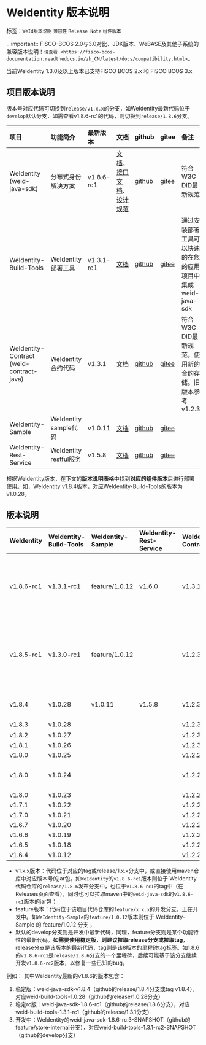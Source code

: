 # WeIdentity 版本说明

标签：``WeId版本说明`` ``兼容性`` ``Release Note`` ``组件版本``


.. important::
    FISCO-BCOS 2.0与3.0对比、JDK版本、WeBASE及其他子系统的兼容版本说明！`请查看 <https://fisco-bcos-documentation.readthedocs.io/zh_CN/latest/docs/compatibility.html>`_

当前WeIdentity 1.3.0及以上版本已支持FISCO BCOS 2.x 和 FISCO BCOS 3.x

## 项目版本说明


版本号对应代码可切换到`release/v1.x.x`的分支，如WeIdentity最新代码位于`develop`默认分支，如需查看v1.8.6-rc1的代码，则切换到`release/1.8.6`分支。

| 项目   |  功能简介      | 最新版本          |   文档    | github  | gitee | 备注 |
| :----    | :----          | :----           | :----    |  :----    |  :---- |:---- |
| WeIdentity (weid-java-sdk) |  分布式身份解决方案 |     v1.8.6-rc1    | [文档](https://weidentity.readthedocs.io/zh_CN/latest/)、[接口文档](https://weidentity.readthedocs.io/projects/javasdk/zh_CN/latest/docs/weidentity-java-sdk-doc.html)、 [设计规范](https://weidentity.readthedocs.io/zh_CN/latest/docs/weidentity-spec.html)  | [github](https://github.com/WeBankBlockchain/WeIdentity)  | [gitee](https://gitee.com/WeBank/WeIdentity)  | 符合W3C DID最新规范  |
| WeIdentity-Build-Tools |  WeIdentity部署工具 |     v1.3.1-rc1    | [文档](https://weidentity.readthedocs.io/zh_CN/latest/docs/weidentity-installation-by-web.html)  | [github](https://github.com/WeBankBlockchain/WeIdentity-Build-Tools)  | [gitee](https://gitee.com/WeBank/WeIdentity-Build-Tools)  | 通过安装部署工具可以快速的在您的应用项目中集成weid-java-sdk  |
| WeIdentity-Contract (weid-contract-java) |  WeIdentity 合约代码 |     v1.3.1    | [文档](https://weidentity.readthedocs.io/zh_CN/latest/docs/weidentity-contract-design.html)  | [github](https://github.com/WeBankBlockchain/WeIdentity-Contract)  | [gitee](https://gitee.com/WeBank/WeIdentity-Contract)  | 符合W3C DID最新规范，使用新的合约存储。旧版本参考v1.2.30  |
| WeIdentity-Sample |  WeIdentity sample代码 |     v1.0.11    | [文档](https://weidentity.readthedocs.io/zh_CN/latest/docs/weidentity-sample-tryit.html)  | [github](https://github.com/WeBankBlockchain/WeIdentity-Sample)  | [gitee](https://gitee.com/WeBank/WeIdentity-Sample)  |   |
| WeIdentity-Rest-Service |  WeIdentity restful服务 |     v1.5.8    | [文档](https://weidentity.readthedocs.io/zh_CN/latest/docs/weidentity-rest-design.html)  | [github](https://github.com/WeBankBlockchain/WeIdentity-Rest-Service)  | [gitee](https://gitee.com/WeBank/WeIdentity-Rest-Service)  |   |


根据WeIdentity版本，在下文的**版本说明表格**中找到**对应的组件版本**后进行部署使用。如，WeIdentity v1.8.4版本，对应WeIdentity-Build-Tools的版本为v1.0.28。


版本说明
--------

| WeIdentity |  WeIdentity-Build-Tools  |  WeIdentity-Sample  | WeIdentity-Rest-Service | WeIdentit-Contract | 备注 |
| :----    | :----     | :---- | :----|  :----|  :----|
|  v1.8.6-rc1 |  v1.3.1-rc1 |     feature/1.0.12     | v1.6.0    | v1.3.1  | 跟进W3C DID最新规范，更新合约存储方式，[WeIdentity v1.8.6文档](https://weidentity.readthedocs.io/zh_CN/release-1.8.6/) |
|  v1.8.5-rc1  |  v1.3.0-rc1   |    feature/1.0.12    |    | v1.2.30  | 替换web3sdk、支持国密和FISCO BCOS 3.0，[WeIdentity v1.8.5文档](https://weidentity.readthedocs.io/zh_CN/release-1.8.5/) |
|  v1.8.4  |  v1.0.28  |  v1.0.11    | v1.5.8     | v1.2.30 | **stable版**，[WeIdentity v1.8.4文档](https://weidentity.readthedocs.io/zh_CN/release-1.8.4/) |
|  v1.8.3  |  v1.0.28  |      |      | v1.2.30 | 升级log4j |
|  v1.8.2  |  v1.0.27  |      |      | v1.2.30 | - |
|  v1.8.1  |  v1.0.26  |      |      | v1.2.30 | - |
|  v1.8.0  |  v1.0.25  |      |      | v1.2.29 | - |
|  v1.8.0  |  v1.0.24  |      |      | v1.2.29 | 1.0.23的重构(前端重构)版本 |
|  v1.8.0  |  v1.0.23  |      |      | v1.2.29 | - |
|  v1.7.1  |  v1.0.22  |      |      | v1.2.28 | - |
|  v1.7.0  |  v1.0.21  |      |      | v1.2.27 | - |
|  v1.6.7  |  v1.0.20  |      |      | v1.2.26 | - |
|  v1.6.6  |  v1.0.19  |      |      | v1.2.24 | - |
|  v1.6.5  |  v1.0.18  |      |      | v1.2.23 | - |
|  v1.6.4  |  v1.0.12  |      |      | v1.2.21 | - |



- v1.x.x版本：代码位于对应的tag或release/1.x.x分支中，或直接使用maven仓库中对应版本号的jar包。如`WeIdentity`的`v1.8.6-rc1`版本则位于 WeIdentity 代码仓库的`release/1.8.6`发布分支中，也位于`v1.8.6-rc1`的tag中（在Releases页面查看），同时也可以拉取maven中的`weid-java-sdk`的`v1.8.6-rc1`版本的jar包；
- feature版本：代码位于该项目代码仓库的`feature/x.x.x`的开发分支，正在开发中。如`WeIdentity-Sample`的`feature/1.0.12`版本则位于 WeIdentity-Sample 的 feature/1.0.12 分支；
- 默认的develop分支则是开发中最新代码，同理，feature分支则是某个功能特性的最新代码。**如需要使用稳定版，则建议拉取release分支或拉取tag**，release分支是该版本的最新代码，tag则是该8版本的里程碑tag标签。如1.8.6的`v1.8.6-rc1`是`release/1.8.6`分支的一个里程碑，后续可能基于该分支继续开发`v1.8.6-rc2`版本，以修复一些已知的bug。

例如：
其中WeIdentity最新的v1.8.6的版本包含：
1. 稳定版：weid-java-sdk-v1.8.4（github的release/1.8.4分支或tag v1.8.4），对应weid-build-tools-1.0.28（github的release/1.0.28分支）
2. 稳定rc版：weid-java-sdk-1.8.6-rc1（github的release/1.8.6分支），对应weid-build-tools-1.3.1-rc1（github的release/1.3.1分支）
3. 开发中：WeIdentity的weid-java-sdk-1.8.6-rc.3-SNAPSHOT（github的feature/store-internal分支），对应weid-build-tools-1.3.1-rc2-SNAPSHOT（github的develop分支）





